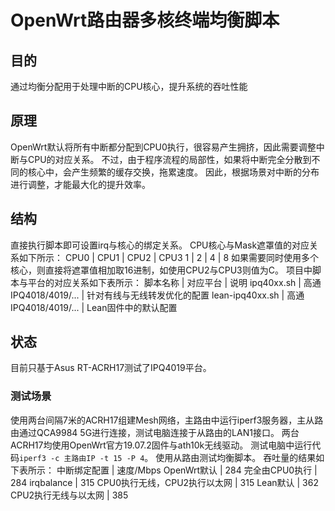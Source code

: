# OpenWrt路由器多核终端均衡脚本
## 目的
通过均衡分配用于处理中断的CPU核心，提升系统的吞吐性能
## 原理
OpenWrt默认将所有中断都分配到CPU0执行，很容易产生拥挤，因此需要调整中断与CPU的对应关系。
不过，由于程序流程的局部性，如果将中断完全分散到不同的核心中，会产生频繁的缓存交换，拖累速度。
因此，根据场景对中断的分布进行调整，才能最大化的提升效率。
## 结构
直接执行脚本即可设置irq与核心的绑定关系。
CPU核心与Mask遮罩值的对应关系如下所示：
CPU0 | CPU1 | CPU2 | CPU3
1 | 2 | 4 | 8
如果需要同时使用多个核心，则直接将遮罩值相加取16进制，如使用CPU2与CPU3则值为C。
项目中脚本与平台的对应关系如下表所示：
脚本名称 | 对应平台 | 说明
ipq40xx.sh | 高通IPQ4018/4019/... | 针对有线与无线转发优化的配置
lean-ipq40xx.sh | 高通IPQ4018/4019/... | Lean固件中的默认配置
## 状态
目前只基于Asus RT-ACRH17测试了IPQ4019平台。
### 测试场景
使用两台间隔7米的ACRH17组建Mesh网络，主路由中运行iperf3服务器，主从路由通过QCA9984 5G进行连接，测试电脑连接于从路由的LAN1接口。
两台ACRH17均使用OpenWrt官方19.07.2固件与ath10k无线驱动。
测试电脑中运行代码`iperf3 -c 主路由IP -t 15 -P 4`。
使用从路由测试均衡脚本。
吞吐量的结果如下表所示：
中断绑定配置 | 速度/Mbps
OpenWrt默认 | 284
完全由CPU0执行 | 284
irqbalance | 315
CPU0执行无线，CPU2执行以太网 | 315
Lean默认 | 362
CPU2执行无线与以太网 | 385

